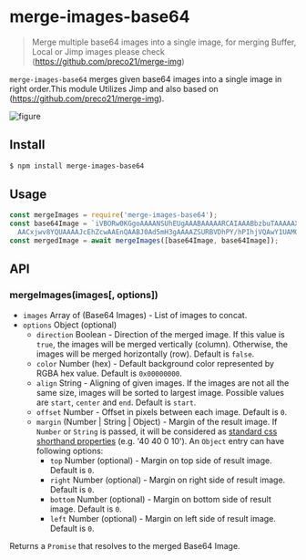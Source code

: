 # merge-images-base64

> Merge multiple base64 images into a single image, for merging Buffer, Local or Jimp images please check (https://github.com/preco21/merge-img)

`merge-images-base64` merges given base64 images into a single image in right order.This module Utilizes Jimp and also based on (https://github.com/preco21/merge-img).

![figure](https://rawgit.com/preco21/merge-img/master/media/figure.png)

## Install

```bash
$ npm install merge-images-base64
```

## Usage

```javascript
const mergeImages = require('merge-images-base64');
const base64Image = `iVBORw0KGgoAAAANSUhEUgAAABAAAAARCAIAAABbzbuTAAAAAXNSR0IArs4c6QAAAARnQU1B
  AACxjwv8YQUAAAAJcEhZcwAAEnQAABJ0Ad5mH3gAAAAZSURBVDhPY/hPIhjVQAwY1UAMGPoa/v8HALkfLP4gBjPYAAAAAElFTkSuQmCC`;
const mergedImage = await mergeImages([base64Image, base64Image]);
```

## API

### mergeImages(images[, options])

- `images` Array of (Base64 Images) - List of images to concat.
- `options` Object (optional)
  - `direction` Boolean - Direction of the merged image. If this value is `true`, the images will be merged vertically (column). Otherwise, the images will be merged horizontally (row). Default is `false`.
  - `color` Number (hex) - Default background color represented by RGBA hex value. Default is `0x00000000`.
  - `align` String - Aligning of given images. If the images are not all the same size, images will be sorted to largest image. Possible values are `start`, `center` and `end`. Default is `start`.
  - `offset` Number - Offset in pixels between each image. Default is `0`.
  - `margin` (Number | String | Object) - Margin of the result image. If `Number` or `String` is passed, it will be considered as [standard css shorthand properties](https://developer.mozilla.org/en-US/docs/Web/CSS/Shorthand_properties) (e.g. '40 40 0 10'). An `Object` entry can have following options:
    - `top` Number (optional) - Margin on top side of result image. Default is `0`.
    - `right` Number (optional) - Margin on right side of result image. Default is `0`.
    - `bottom` Number (optional) - Margin on bottom side of result image. Default is `0`.
    - `left` Number (optional) - Margin on left side of result image. Default is `0`.

Returns a `Promise` that resolves to the merged Base64 Image.
